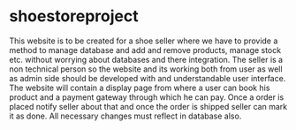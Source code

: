 # shoestoreproject
This website is to be created for a shoe seller where we have to provide a method to manage database and add and remove products, manage stock etc. without worrying about databases and there integration.
The seller is a non technical person so the website and its working both from user as well as admin side should be developed with and understandable user interface.
The website will contain a display page from where a user can book his product and a payment gateway through which he can pay. Once a order is placed notify seller about that and once the order is shipped seller can mark it as done. All necessary changes must reflect in database also. 
